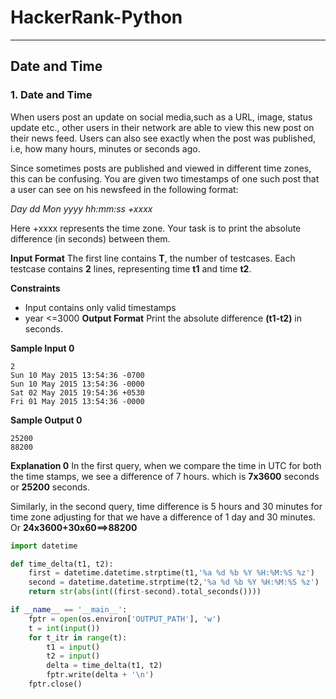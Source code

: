 # **HackerRank-Python**
-----
## **Date and Time**

### **1. Date and Time**
When users post an update on social media,such as a URL, image, status update etc., other users in their network are able to view this new post on their news feed. Users can also see exactly when the post was published, i.e, how many hours, minutes or seconds ago.

Since sometimes posts are published and viewed in different time zones, this can be confusing. You are given two timestamps of one such post that a user can see on his newsfeed in the following format:

*Day dd Mon yyyy hh:mm:ss +xxxx*

Here +xxxx represents the time zone. Your task is to print the absolute difference (in seconds) between them.

**Input Format**
The first line contains **T**, the number of testcases.
Each testcase contains **2** lines, representing time **t1** and time **t2**.

**Constraints**
- Input contains only valid timestamps
- year <=3000
**Output Format**
Print the absolute difference **(t1-t2)** in seconds.

**Sample Input 0**
```
2
Sun 10 May 2015 13:54:36 -0700
Sun 10 May 2015 13:54:36 -0000
Sat 02 May 2015 19:54:36 +0530
Fri 01 May 2015 13:54:36 -0000
```
**Sample Output 0**
```
25200
88200
```
**Explanation 0**
In the first query, when we compare the time in UTC for both the time stamps, we see a difference of 7 hours. which is **7x3600** seconds or **25200** seconds.

Similarly, in the second query, time difference is 5 hours and 30 minutes for time zone adjusting for that we have a difference of 1 day and 30 minutes. Or **24x3600+30x60==>88200** 
```py
import datetime

def time_delta(t1, t2):
    first = datetime.datetime.strptime(t1,'%a %d %b %Y %H:%M:%S %z')
    second = datetime.datetime.strptime(t2,'%a %d %b %Y %H:%M:%S %z')
    return str(abs(int((first-second).total_seconds())))

if __name__ == '__main__':
    fptr = open(os.environ['OUTPUT_PATH'], 'w')
    t = int(input())
    for t_itr in range(t):
        t1 = input()
        t2 = input()
        delta = time_delta(t1, t2)
        fptr.write(delta + '\n')
    fptr.close()
```